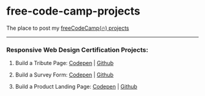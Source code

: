 # free-code-camp-projects
The place to post my [freeCodeCamp(🔥) projects](https://learn.freecodecamp.org/)

---

### Responsive Web Design Certification Projects:

1. Build a Tribute Page: [Codepen](https://codepen.io/rubeeem/full/YjvbmE/) | [Github](https://github.com/rubemalmeida/freeCodeCamp-projects/tree/master/01-responsive-web-design-projects/01-tribute-page)

2. Build a Survey Form: [Codepen](https://codepen.io/rubeeem/full/MBRMQp/) | [Github](https://github.com/rubemalmeida/freeCodeCamp-projects/tree/master/01-responsive-web-design-projects/02-survey-form)

3. Build a Product Landing Page: [Codepen](https://codepen.io/rubeeem/full/NBVPVY/) | [Github](https://github.com/rubemalmeida/freeCodeCamp-projects/tree/master/01-responsive-web-design-projects/03-product-landing-page)